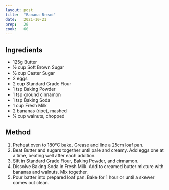 ```yaml
---
layout: post
title:  "Banana Bread"
date:   2021-10-21
prep:   20
cook:   60
---
```


## Ingredients

- 125g Butter
- ½ cup Soft Brown Sugar
- ½ cup Caster Sugar
- 2 eggs
- 2 cup Standard Grade Flour
- 1 tsp Baking Powder
- 1 tsp ground cinnamon
- 1 tsp Baking Soda
- 1 cup Fresh Milk
- 2 bananas (ripe), mashed
- ¼ cup walnuts, chopped

## Method

1. Preheat oven to 180°C bake. Grease and line a 25cm loaf pan.
2. Beat Butter and sugars together until pale and creamy. Add eggs one at a time, beating well after each addition.
3. Sift in Standard Grade Flour, Baking Powder, and cinnamon.
4. Dissolve Baking Soda in Fresh Milk. Add to creamed butter mixture with bananas and walnuts. Mix together.
5. Pour batter into prepared loaf pan. Bake for 1 hour or until a skewer comes out clean.
